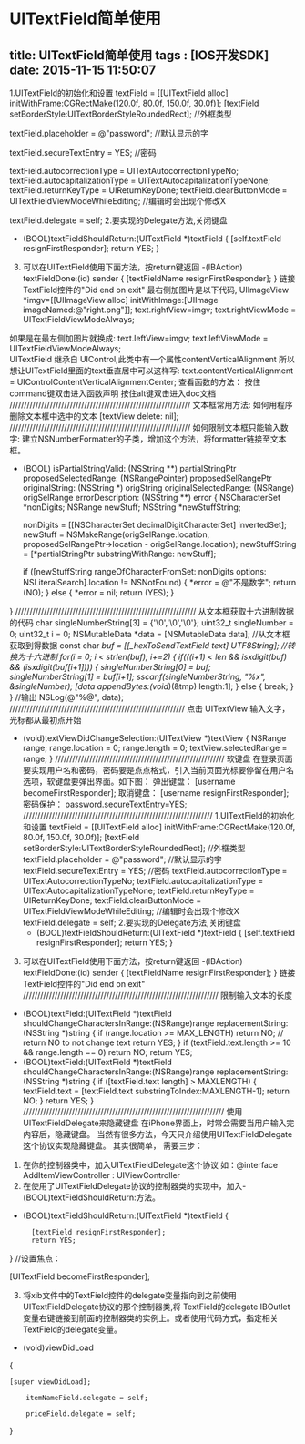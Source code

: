 ﻿# UITextField简单使用
title: UITextField简单使用
tags : [IOS开发SDK]
date: 2015-11-15 11:50:07
---
1.UITextField的初始化和设置
  textField = [[UITextField alloc] initWithFrame:CGRectMake(120.0f, 80.0f, 150.0f, 30.0f)]; 
  [textField setBorderStyle:UITextBorderStyleRoundedRect]; //外框类型 
 
  textField.placeholder = @"password"; //默认显示的字 
 
  textField.secureTextEntry = YES; //密码 
 
  textField.autocorrectionType = UITextAutocorrectionTypeNo; 
  textField.autocapitalizationType = UITextAutocapitalizationTypeNone; 
  textField.returnKeyType = UIReturnKeyDone; 
  textField.clearButtonMode = UITextFieldViewModeWhileEditing; //编辑时会出现个修改X 
 
  textField.delegate = self;
2.要实现的Delegate方法,关闭键盘
  - (BOOL)textFieldShouldReturn:(UITextField *)textField 
  { 
      [self.textField resignFirstResponder]; 
      return YES; 
  } 
3. 可以在UITextField使用下面方法，按return键返回
-(IBAction) textFieldDone:(id) sender
{
 [textFieldName resignFirstResponder]; 
}
链接TextField控件的"Did end on exit"
最右侧加图片是以下代码,
    UIImageView *imgv=[[UIImageView alloc] initWithImage:[UIImage imageNamed:@"right.png"]];
    text.rightView=imgv;
    text.rightViewMode = UITextFieldViewModeAlways;    

如果是在最左侧加图片就换成:
text.leftView=imgv;
text.leftViewMode = UITextFieldViewModeAlways;    
UITextField 继承自 UIControl,此类中有一个属性contentVerticalAlignment
所以想让UITextField里面的text垂直居中可以这样写:
text.contentVerticalAlignment = UIControlContentVerticalAlignmentCenter;
查看函数的方法：
按住command键双击进入函数声明
按住alt键双击进入doc文档
///////////////////////////////////////////////////////////////
文本框常用方法:
如何用程序删除文本框中选中的文本
[textView delete: nil];
///////////////////////////////////////////////////////////////
如何限制文本框只能输入数字:
建立NSNumberFormatter的子类，增加这个方法，将formatter链接至文本框。
 
- (BOOL) isPartialStringValid: (NSString **) partialStringPtr
        proposedSelectedRange: (NSRangePointer) proposedSelRangePtr
               originalString: (NSString *) origString
        originalSelectedRange: (NSRange) origSelRange
             errorDescription: (NSString **) error
{
    NSCharacterSet *nonDigits;
    NSRange newStuff;
    NSString *newStuffString;
            
    nonDigits = [[NSCharacterSet decimalDigitCharacterSet] invertedSet];
    newStuff = NSMakeRange(origSelRange.location,
                           proposedSelRangePtr->location
                           - origSelRange.location);
    newStuffString = [*partialStringPtr substringWithRange: newStuff];
            
    if ([newStuffString rangeOfCharacterFromSet: nonDigits
                                                                                             options: NSLiteralSearch].location != NSNotFound) {
        *error = @"不是数字";
        return (NO);
    } else {
        *error = nil;
        return (YES);
    }
            
}
///////////////////////////////////////////////////////////////
从文本框获取十六进制数据的代码
char singleNumberString[3] = {'\0','\0','\0'};
uint32_t singleNumber = 0;
uint32_t i = 0;
 NSMutableData *data = [NSMutableData data];
 //从文本框获取到得数据
 const char *buf = [[_hexToSendTextField text] UTF8String];
 //转换为十六进制
 for(i = 0; i < strlen(buf); i+=2)
 {
 if(((i+1) < len && isxdigit(buf) && (isxdigit(buf[i+1])))
 {
 singleNumberString[0] = buf;
 singleNumberString[1] = buf[i+1];
 sscanf(singleNumberString, "%x", &singleNumber);
 [data appendBytes:(void*)(&tmp) length:1];
 }
 else
 {
 break;
 }
 }
 //输出
 NSLog(@"%@", data);
/////////////////////////////////////////////////////////////
点击 UITextView 输入文字，光标都从最初点开始
- (void)textViewDidChangeSelection:(UITextView *)textView
{
    NSRange range;
    range.location = 0;
    range.length = 0;
    textView.selectedRange = range;
}
///////////////////////////////////////////////////////////
软键盘
在登录页面要实现用户名和密码，密码要是点点格式，引入当前页面光标要停留在用户名选项，软键盘要弹出界面。如下图：
弹出键盘：
[username becomeFirstResponder];
取消键盘：
[username resignFirstResponder];
密码保护：
password.secureTextEntry=YES;
//////////////////////////////////////////////////////////////////
1.UITextField的初始化和设置
  textField = [[UITextField alloc] initWithFrame:CGRectMake(120.0f, 80.0f, 150.0f, 30.0f)]; 
  [textField setBorderStyle:UITextBorderStyleRoundedRect]; //外框类型 
  textField.placeholder = @"password"; //默认显示的字 
  textField.secureTextEntry = YES; //密码 
  textField.autocorrectionType = UITextAutocorrectionTypeNo; 
  textField.autocapitalizationType = UITextAutocapitalizationTypeNone; 
  textField.returnKeyType = UIReturnKeyDone; 
  textField.clearButtonMode = UITextFieldViewModeWhileEditing; //编辑时会出现个修改X 
  textField.delegate = self;
2.要实现的Delegate方法,关闭键盘
  - (BOOL)textFieldShouldReturn:(UITextField *)textField 
  { 
      [self.textField resignFirstResponder]; 
      return YES; 
  } 
3. 可以在UITextField使用下面方法，按return键返回
-(IBAction) textFieldDone:(id) sender
{
 [textFieldName resignFirstResponder]; 
}
链接TextField控件的"Did end on exit"
////////////////////////////////////////////////////////////////////
限制输入文本的长度
- (BOOL)textField:(UITextField *)textField shouldChangeCharactersInRange:(NSRange)range replacementString:(NSString *)string
{
    if (range.location >= MAX_LENGTH)
        return NO; // return NO to not change text
    return YES;
}
if (textField.text.length >= 10 && range.length == 0)
    return NO;
return YES;
- (BOOL)textField:(UITextField *)textField shouldChangeCharactersInRange:(NSRange)range replacementString:(NSString *)string 
{ 
 if ([textField.text length] > MAXLENGTH) 
 { 
  textField.text = [textField.text substringToIndex:MAXLENGTH-1]; 
  return NO; 
 } 
 return YES; 
} 
//////////////////////////////////////////////////////////////////////
使用UITextFieldDelegate来隐藏键盘 
在iPhone界面上，时常会需要当用户输入完内容后，隐藏键盘。 当然有很多方法，今天只介绍使用UITextFieldDelegate这个协议实现隐藏键盘。
其实很简单， 需要三步：
1. 在你的控制器类中，加入UITextFieldDelegate这个协议
如：@interface AddItemViewController : UIViewController <UITextFieldDelegate>
2. 在使用了UITextFieldDelegate协议的控制器类的实现中，加入- (BOOL)textFieldShouldReturn:方法。
- (BOOL)textFieldShouldReturn:(UITextField *)textField {
 
        [textField resignFirstResponder];
        return YES;
}
 //设置焦点：

[UITextField becomeFirstResponder];

3. 将xib文件中的TextField控件的delegate变量指向到之前使用UITextFieldDelegate协议的那个控制器类,将 TextField的delegate IBOutlet变量右键链接到前面的控制器类的实例上。或者使用代码方式，指定相关TextField的delegate变量。

- (void)viewDidLoad 

{

    [super viewDidLoad];

        itemNameField.delegate = self;

        priceField.delegate = self;

}




